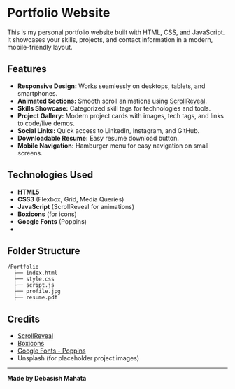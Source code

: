 # Portfolio Website

This is my personal portfolio website built with HTML, CSS, and JavaScript. It showcases your skills, projects, and contact information in a modern, mobile-friendly layout.

## Features

- **Responsive Design:** Works seamlessly on desktops, tablets, and smartphones.
- **Animated Sections:** Smooth scroll animations using [ScrollReveal](https://scrollrevealjs.org/).
- **Skills Showcase:** Categorized skill tags for technologies and tools.
- **Project Gallery:** Modern project cards with images, tech tags, and links to code/live demos.
- **Social Links:** Quick access to LinkedIn, Instagram, and GitHub.
- **Downloadable Resume:** Easy resume download button.
- **Mobile Navigation:** Hamburger menu for easy navigation on small screens.

## Technologies Used

- **HTML5**
- **CSS3** (Flexbox, Grid, Media Queries)
- **JavaScript** (ScrollReveal for animations)
- **Boxicons** (for icons)
- **Google Fonts** (Poppins)
- 
## Folder Structure

```
/Portfolio
  ├── index.html
  ├── style.css
  ├── script.js
  ├── profile.jpg
  ├── resume.pdf
```

## Credits

- [ScrollReveal](https://scrollrevealjs.org/)
- [Boxicons](https://boxicons.com/)
- [Google Fonts - Poppins](https://fonts.google.com/specimen/Poppins)
- Unsplash (for placeholder project images)

---
**Made by Debasish Mahata**
